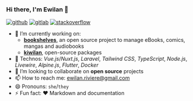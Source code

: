 ### Hi there, I'm Ewilan 👋


[![github](https://img.shields.io/static/v1?label=&message=GitHub&color=181717&style=flat-square&logo=github&logoColor=ffffff)](https://github.com/ewilan-riviere)
[![gitlab](https://img.shields.io/static/v1?label=&message=GitLab&color=000000&style=flat-square&logo=gitlab&logoColor=FCA121)](https://gitlab.com/ewilan-riviere)
[![stackoverflow](https://img.shields.io/static/v1?label=&message=Stackoverflow&color=000000&style=flat-square&logo=stackoverflow&logoColor=F58025)](https://stackoverflow.com/users/11008206/ewilan-r)

- 🔭 I’m currently working on:
  - [**bookshelves**](https://github.com/bookshelves-project), an open source project to manage eBooks, comics, mangas and audiobooks
  - [**kiwilan**](https://github.com/kiwilan), open-source packages
- 🌱 Technos: *Vue.js*/*Nuxt.js*, *Laravel*, *Tailwind CSS*, *TypeScript*, *Node.js*, *Livewire*, *Alpine.js*, *Flutter*, *Docker*
- 👯 I’m looking to collaborate on **open source** projects
- 📫 How to reach me: [ewilan.riviere@gmail.com](mailto:ewilan.riviere@gmail.com)
- 😄 Pronouns: `she`/`they`
- ⚡ Fun fact: ❤️ Markdown and documentation

